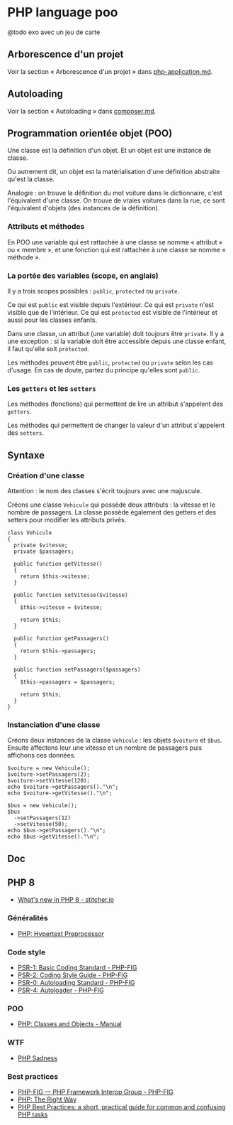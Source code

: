 # PHP language poo

@todo exo avec un jeu de carte

## Arborescence d'un projet

Voir la section « Arborescence d'un projet » dans [php-application.md](php-application.md).

## Autoloading

Voir la section « Autoloading » dans [composer.md](composer.md).

## Programmation orientée objet (POO)

Une classe est la définition d'un objet.
Et un objet est une instance de classe.

Ou autrement dit, un objet est la matérialisation d'une définition abstraite qu'est la classe.

Analogie : on trouve la définition du mot voiture dans le dictionnaire, c'est l'équivalent d'une classe.
On trouve de vraies voitures dans la rue, ce sont l'équivalent d'objets (des instances de la définition).

### Attributs et méthodes

En POO une variable qui est rattachée à une classe se nomme « attribut » ou « membre », et une fonction qui est rattachée à une classe se nomme « méthode ».

### La portée des variables (scope, en anglais)

Il y a trois scopes possibles : `public`, `protected` ou `private`.

Ce qui est `public` est visible depuis l'extérieur.
Ce qui est `private` n'est visible que de l'intérieur.
Ce qui est `protected` est visible de l'intérieur et aussi pour les classes enfants.

Dans une classe, un attribut (une variable) doit toujours être `private`.
Il y a une exception : si la variable doit être accessible depuis une classe enfant, il faut qu'elle soit `protected`.

Les méthodes peuvent être `public`, `protected` ou `private` selon les cas d'usage.
En cas de doute, partez du principe qu'elles sont `public`.

### Les `getters` et les `setters`

Les méthodes (fonctions) qui permettent de lire un attribut s'appelent des `getters`.

Les méthodes qui permettent de changer la valeur d'un attribut s'appelent des `setters`.

## Syntaxe

### Création d'une classe

Attention : le nom des classes s'écrit toujours avec une majuscule.

Créons une classe `Vehicule` qui possède deux attributs : la vitesse et le nombre de passagers.
La classe possède également des getters et des setters pour modifier les attributs privés.

    class Vehicule
    {
      private $vitesse;
      private $passagers;

      public function getVitesse()
      {
        return $this->vitesse;
      }

      public function setVitesse($vitesse)
      {
        $this->vitesse = $vitesse;

        return $this;
      }

      public function getPassagers()
      {
        return $this->passagers;
      }

      public function setPassagers($passagers)
      {
        $this->passagers = $passagers;

        return $this;
      }
    }

### Instanciation d'une classe

Créons deux instances de la classe `Vehicule` : les objets `$voiture` et `$bus`.
Ensuite affectons leur une vitesse et un nombre de passagers puis affichons ces données.

    $voiture = new Vehicule();
    $voiture->setPassagers(2);
    $voiture->setVitesse(120);
    echo $voiture->getPassagers()."\n";
    echo $voiture->getVitesse()."\n";

    $bus = new Vehicule();
    $bus
      ->setPassagers(12)
      ->setVitesse(50);
    echo $bus->getPassagers()."\n";
    echo $bus->getVitesse()."\n";

## Doc

## PHP 8

- [What's new in PHP 8 - stitcher.io](https://stitcher.io/blog/new-in-php-8)

### Généralités

- [PHP: Hypertext Preprocessor](http://php.net/)

### Code style

- [PSR-1: Basic Coding Standard - PHP-FIG](https://www.php-fig.org/psr/psr-1/)
- [PSR-2: Coding Style Guide - PHP-FIG](https://www.php-fig.org/psr/psr-2/)
- [PSR-0: Autoloading Standard - PHP-FIG](https://www.php-fig.org/psr/psr-0/)
- [PSR-4: Autoloader - PHP-FIG](https://www.php-fig.org/psr/psr-4/)

### POO

- [PHP: Classes and Objects - Manual](https://www.php.net/manual/en/language.oop5.php)

### WTF

- [PHP Sadness](http://phpsadness.com/)

### Best practices

- [PHP-FIG — PHP Framework Interop Group - PHP-FIG](https://www.php-fig.org/)
- [PHP: The Right Way](http://www.phptherightway.com/)
- [PHP Best Practices: a short, practical guide for common and confusing PHP tasks](https://phpbestpractices.org/)

